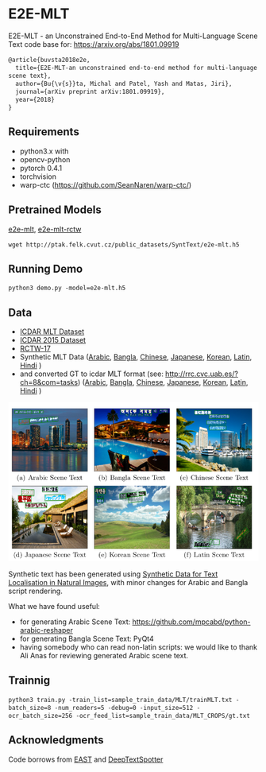 # E2E-MLT
 E2E-MLT - an Unconstrained End-to-End Method for Multi-Language Scene Text
code base for:  https://arxiv.org/abs/1801.09919



```
@article{buvsta2018e2e,
  title={E2E-MLT-an unconstrained end-to-end method for multi-language scene text},
  author={Bu{\v{s}}ta, Michal and Patel, Yash and Matas, Jiri},
  journal={arXiv preprint arXiv:1801.09919},
  year={2018}
}
```


## Requirements

  - python3.x with
  - opencv-python
  - pytorch 0.4.1
  - torchvision
  - warp-ctc (https://github.com/SeanNaren/warp-ctc/)

## Pretrained Models

  [e2e-mlt](http://ptak.felk.cvut.cz/public_datasets/SyntText/e2e-mlt.h5), [e2e-mlt-rctw](http://ptak.felk.cvut.cz/public_datasets/SyntText/e2e-mltrctw.h5)

```
wget http://ptak.felk.cvut.cz/public_datasets/SyntText/e2e-mlt.h5
```

## Running Demo

```
python3 demo.py -model=e2e-mlt.h5
```

## Data

 - [ICDAR MLT Dataset](http://rrc.cvc.uab.es/?ch=8&com=introduction)
 - [ICDAR 2015 Dataset](http://rrc.cvc.uab.es/?ch=4&com=introduction)
 - [RCTW-17](http://mclab.eic.hust.edu.cn/icdar2017chinese/)
 - Synthetic MLT Data ([Arabic](http://ptak.felk.cvut.cz/public_datasets/SyntText/Arabic.zip), [Bangla](http://ptak.felk.cvut.cz/public_datasets/SyntText/Bangla.zip), [Chinese](http://ptak.felk.cvut.cz/public_datasets/SyntText/Chinese.zip), [Japanese](http://ptak.felk.cvut.cz/public_datasets/SyntText/Japanese.zip), [Korean](http://ptak.felk.cvut.cz/public_datasets/SyntText/Korean.zip), [Latin](http://ptak.felk.cvut.cz/public_datasets/SyntText/Latin.zip), [Hindi](http://ptak.felk.cvut.cz/public_datasets/SyntText/Hindi.zip)   )
 - and converted GT to icdar MLT format (see: http://rrc.cvc.uab.es/?ch=8&com=tasks)
 ([Arabic](http://ptak.felk.cvut.cz/public_datasets/SyntText/Arabic_gt.zip), [Bangla](http://ptak.felk.cvut.cz/public_datasets/SyntText/Bangla_gt.zip), [Chinese](http://ptak.felk.cvut.cz/public_datasets/SyntText/Chinese_gt.zip), [Japanese](http://ptak.felk.cvut.cz/public_datasets/SyntText/Japanese_gt.zip), [Korean](http://ptak.felk.cvut.cz/public_datasets/SyntText/Korean_gt.zip), [Latin](http://ptak.felk.cvut.cz/public_datasets/SyntText/Latin_gt.zip), [Hindi](http://ptak.felk.cvut.cz/public_datasets/SyntText/Hindi_gt.zip)  )
  

![MLT SynthSet](images/synth.png)

Synthetic text has been generated using [Synthetic Data for Text Localisation in Natural Images](https://github.com/ankush-me/SynthText), with minor changes for Arabic and Bangla script rendering.

What we have found useful:
 - for generating Arabic Scene Text: https://github.com/mpcabd/python-arabic-reshaper
 - for generating Bangla Scene Text: PyQt4
 - having somebody who can read non-latin scripts: we would like to thank Ali Anas for reviewing generated Arabic scene text.


## Trainnig

```
python3 train.py -train_list=sample_train_data/MLT/trainMLT.txt -batch_size=8 -num_readers=5 -debug=0 -input_size=512 -ocr_batch_size=256 -ocr_feed_list=sample_train_data/MLT_CROPS/gt.txt
```

## Acknowledgments

 Code borrows from [EAST](https://github.com/argman/EAST) and [DeepTextSpotter](https://github.com/MichalBusta/DeepTextSpotter)
 
